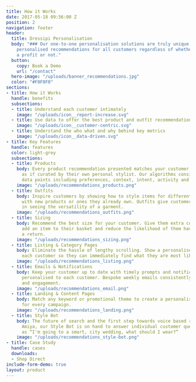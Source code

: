 ```yaml
---
title: How it Works
date: 2017-05-18 09:56:00 Z
position: 2
navigation: footer
header:
  title: Dressipi Personalisation
  body: "### Our one-to-one personalisation solutions are truly unique. We provide
    personalised recommendations for all customers regardless of whether they have
    a profit or not."
  button:
    copy: Book a Demo
    url: "/contact"
  hero-image: "/uploads/banner_recommendations.jpg"
  color: "#F0F0F0"
sections:
- title: How it Works
  handle: benefits
  subsections:
  - title: Understand each customer intimately
    image: "/uploads/icon__report-increase.svg"
  - title: Use data to offer the best product and outfit recommendations
    image: "/uploads/icon__customer-centric.svg"
  - title: Understand the who what and why behind key metrics
    image: "/uploads/icon__data-driven.svg"
- title: Key Features
  handle: features
  color: light-grey
  subsections:
  - title: Products
    body: Every product recommendation presented matches your customer’s preferences
      as if curated by their own personal stylist. Our algorithms consider multiple
      data points including preferences, context, intent, activity and trend sentiment.
    image: "/uploads/recommendations_products.png"
  - title: Outfits
    body: Inspire customers by showing how to style items for different occasions
      with new products or ones they already own. Outfits give customers the confidence
      in seeing the versatility of a garment.
    image: "/uploads/recommendations_outfits.png"
  - title: Sizing
    body: Recommend the best size for your customer. Give them extra confidence to
      add an item to their basket and reduce the likelihood of them having to make
      a return.
    image: "/uploads/recommendations_sizing.png"
  - title: Listing & Category Pages
    body: Eliminate the hassle of lengthy scrolling. Show a personalised listing for
      each customer so they can immediately find what they are most likely to buy.
    image: "/uploads/recommendations_listing.png"
  - title: Emails & Notifications
    body: Keep your customer up to date with timely prompts and notifications completely
      personalised to each customer. Bespoke weekly emails consistently increase retention
      and engagement.
    image: "/uploads/recommendations_email.png"
  - title: Landing & Content Pages
    body: Match any keyword or promotional theme to create a personalised alternative
      for every campaign.
    image: "/uploads/recommendations_landing.png"
  - title: Style Bot
    body: The future of search and the first step towards voice based recommendations.
      Amiya, our Style Bot is on hand to answer individual customer questions such
      as “I'm going to a smart, city wedding, what should I wear?”
    image: "/uploads/recommendations_style-bot.png"
- title: Case Study
  handle: cases
  downloads:
  - Shop Direct
include-form-demo: true
layout: product
---
```


